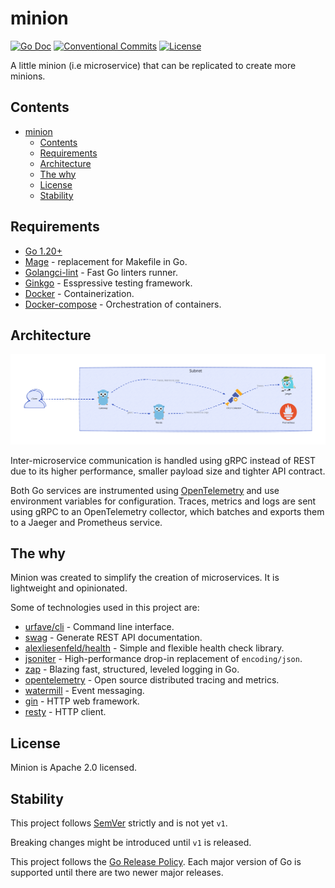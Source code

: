 # minion

[![Go Doc](https://img.shields.io/badge/godoc-reference-blue.svg?style=for-the-badge)](https://godoc.org/github.com/mgjules/minion)
[![Conventional Commits](https://img.shields.io/badge/Conventional%20Commits-1.0.0-yellow.svg?style=for-the-badge)](https://conventionalcommits.org)
[![License](https://img.shields.io/badge/License-Apache%202.0-blue.svg?style=for-the-badge)](LICENSE)

A little minion (i.e microservice) that can be replicated to create more minions.

## Contents

- [minion](#minion)
  - [Contents](#contents)
  - [Requirements](#requirements)
  - [Architecture](#architecture)
  - [The why](#the-why)
  - [License](#license)
  - [Stability](#stability)

## Requirements

- [Go 1.20+](https://golang.org/doc/install)
- [Mage](https://github.com/magefile/mage) - replacement for Makefile in Go.
- [Golangci-lint](https://github.com/golangci/golangci-lint) - Fast Go linters runner.
- [Ginkgo](https://github.com/onsi/ginkgo) - Esspressive testing framework.
- [Docker](https://www.docker.com) - Containerization.
- [Docker-compose](https://docs.docker.com/compose/install/) - Orchestration of containers.

## Architecture

![Architecture](architecture.svg)

Inter-microservice communication is handled using gRPC instead of REST due to its higher performance, smaller payload size and tighter API contract.

Both Go services are instrumented using [OpenTelemetry](https://opentelemetry.io/) and use environment variables for configuration. Traces, metrics and logs are sent using gRPC to an OpenTelemetry collector, which batches and exports them to a Jaeger and Prometheus service.

## The why

Minion was created to simplify the creation of microservices. It is lightweight and opinionated.

Some of technologies used in this project are:

- [urfave/cli](https://github.com/urfave/cli) - Command line interface.
- [swag](https://github.com/swaggo/swag) - Generate REST API documentation.
- [alexliesenfeld/health](https://github.com/alexliesenfeld/health) - Simple and flexible health check library.
- [jsoniter](https://github.com/json-iterator/go) - High-performance drop-in replacement of `encoding/json`.
- [zap](https://github.com/uber-go/zap) - Blazing fast, structured, leveled logging in Go.
- [opentelemetry](https://github.com/open-telemetry/opentelemetry-go) - Open source distributed tracing and metrics.
- [watermill](https://github.com/ThreeDotsLabs/watermill) - Event messaging.
- [gin](https://github.com/gin-gonic/gin) - HTTP web framework.
- [resty](https://github.com/go-resty/resty) - HTTP client.

## License

Minion is Apache 2.0 licensed.

## Stability

This project follows [SemVer](http://semver.org/) strictly and is not yet `v1`.

Breaking changes might be introduced until `v1` is released.

This project follows the [Go Release Policy](https://golang.org/doc/devel/release.html#policy). Each major version of Go is supported until there are two newer major releases.

